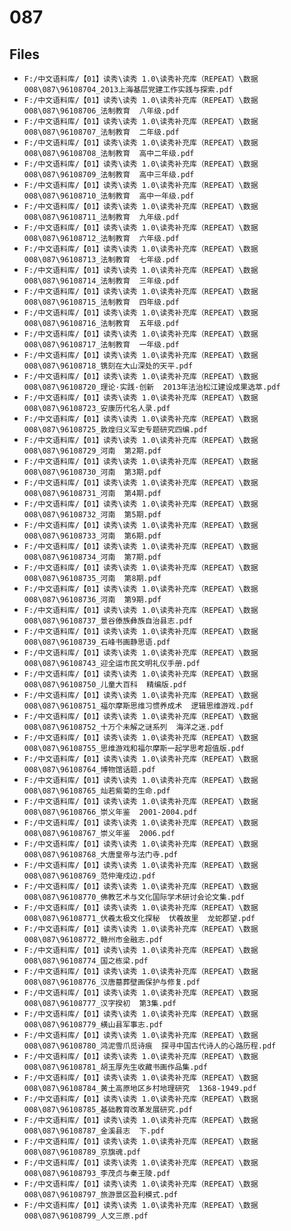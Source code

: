 # 087

## Files

- `F:/中文语料库/【01】读秀\读秀 1.0\读秀补充库（REPEAT）\数据008\087\96108704_2013上海基层党建工作实践与探索.pdf`
- `F:/中文语料库/【01】读秀\读秀 1.0\读秀补充库（REPEAT）\数据008\087\96108706_法制教育  八年级.pdf`
- `F:/中文语料库/【01】读秀\读秀 1.0\读秀补充库（REPEAT）\数据008\087\96108707_法制教育  二年级.pdf`
- `F:/中文语料库/【01】读秀\读秀 1.0\读秀补充库（REPEAT）\数据008\087\96108708_法制教育  高中二年级.pdf`
- `F:/中文语料库/【01】读秀\读秀 1.0\读秀补充库（REPEAT）\数据008\087\96108709_法制教育  高中三年级.pdf`
- `F:/中文语料库/【01】读秀\读秀 1.0\读秀补充库（REPEAT）\数据008\087\96108710_法制教育  高中一年级.pdf`
- `F:/中文语料库/【01】读秀\读秀 1.0\读秀补充库（REPEAT）\数据008\087\96108711_法制教育  九年级.pdf`
- `F:/中文语料库/【01】读秀\读秀 1.0\读秀补充库（REPEAT）\数据008\087\96108712_法制教育  六年级.pdf`
- `F:/中文语料库/【01】读秀\读秀 1.0\读秀补充库（REPEAT）\数据008\087\96108713_法制教育  七年级.pdf`
- `F:/中文语料库/【01】读秀\读秀 1.0\读秀补充库（REPEAT）\数据008\087\96108714_法制教育  三年级.pdf`
- `F:/中文语料库/【01】读秀\读秀 1.0\读秀补充库（REPEAT）\数据008\087\96108715_法制教育  四年级.pdf`
- `F:/中文语料库/【01】读秀\读秀 1.0\读秀补充库（REPEAT）\数据008\087\96108716_法制教育  五年级.pdf`
- `F:/中文语料库/【01】读秀\读秀 1.0\读秀补充库（REPEAT）\数据008\087\96108717_法制教育  一年级.pdf`
- `F:/中文语料库/【01】读秀\读秀 1.0\读秀补充库（REPEAT）\数据008\087\96108718_镌刻在大山深处的天平.pdf`
- `F:/中文语料库/【01】读秀\读秀 1.0\读秀补充库（REPEAT）\数据008\087\96108720_理论·实践·创新  2013年法治松江建设成果选萃.pdf`
- `F:/中文语料库/【01】读秀\读秀 1.0\读秀补充库（REPEAT）\数据008\087\96108723_安康历代名人录.pdf`
- `F:/中文语料库/【01】读秀\读秀 1.0\读秀补充库（REPEAT）\数据008\087\96108725_敦煌归义军史专题研究四编.pdf`
- `F:/中文语料库/【01】读秀\读秀 1.0\读秀补充库（REPEAT）\数据008\087\96108729_河南  第2期.pdf`
- `F:/中文语料库/【01】读秀\读秀 1.0\读秀补充库（REPEAT）\数据008\087\96108730_河南  第3期.pdf`
- `F:/中文语料库/【01】读秀\读秀 1.0\读秀补充库（REPEAT）\数据008\087\96108731_河南  第4期.pdf`
- `F:/中文语料库/【01】读秀\读秀 1.0\读秀补充库（REPEAT）\数据008\087\96108732_河南  第5期.pdf`
- `F:/中文语料库/【01】读秀\读秀 1.0\读秀补充库（REPEAT）\数据008\087\96108733_河南  第6期.pdf`
- `F:/中文语料库/【01】读秀\读秀 1.0\读秀补充库（REPEAT）\数据008\087\96108734_河南  第7期.pdf`
- `F:/中文语料库/【01】读秀\读秀 1.0\读秀补充库（REPEAT）\数据008\087\96108735_河南  第8期.pdf`
- `F:/中文语料库/【01】读秀\读秀 1.0\读秀补充库（REPEAT）\数据008\087\96108736_河南  第9期.pdf`
- `F:/中文语料库/【01】读秀\读秀 1.0\读秀补充库（REPEAT）\数据008\087\96108737_景谷傣族彝族自治县志.pdf`
- `F:/中文语料库/【01】读秀\读秀 1.0\读秀补充库（REPEAT）\数据008\087\96108739_石峰书画静思语.pdf`
- `F:/中文语料库/【01】读秀\读秀 1.0\读秀补充库（REPEAT）\数据008\087\96108743_迎全运市民文明礼仪手册.pdf`
- `F:/中文语料库/【01】读秀\读秀 1.0\读秀补充库（REPEAT）\数据008\087\96108750_儿童大百科  精编版.pdf`
- `F:/中文语料库/【01】读秀\读秀 1.0\读秀补充库（REPEAT）\数据008\087\96108751_福尔摩斯思维习惯养成术  逻辑思维游戏.pdf`
- `F:/中文语料库/【01】读秀\读秀 1.0\读秀补充库（REPEAT）\数据008\087\96108752_十万个未解之谜系列  海洋之迷.pdf`
- `F:/中文语料库/【01】读秀\读秀 1.0\读秀补充库（REPEAT）\数据008\087\96108755_思维游戏和福尔摩斯一起学思考超值版.pdf`
- `F:/中文语料库/【01】读秀\读秀 1.0\读秀补充库（REPEAT）\数据008\087\96108764_博物馆话题.pdf`
- `F:/中文语料库/【01】读秀\读秀 1.0\读秀补充库（REPEAT）\数据008\087\96108765_灿若紫菊的生命.pdf`
- `F:/中文语料库/【01】读秀\读秀 1.0\读秀补充库（REPEAT）\数据008\087\96108766_崇义年鉴  2001-2004.pdf`
- `F:/中文语料库/【01】读秀\读秀 1.0\读秀补充库（REPEAT）\数据008\087\96108767_崇义年鉴  2006.pdf`
- `F:/中文语料库/【01】读秀\读秀 1.0\读秀补充库（REPEAT）\数据008\087\96108768_大唐皇帝与法门寺.pdf`
- `F:/中文语料库/【01】读秀\读秀 1.0\读秀补充库（REPEAT）\数据008\087\96108769_范仲淹戍边.pdf`
- `F:/中文语料库/【01】读秀\读秀 1.0\读秀补充库（REPEAT）\数据008\087\96108770_佛教艺术与文化国际学术研讨会论文集.pdf`
- `F:/中文语料库/【01】读秀\读秀 1.0\读秀补充库（REPEAT）\数据008\087\96108771_伏羲太极文化探秘  伏羲故里  龙蛇郡望.pdf`
- `F:/中文语料库/【01】读秀\读秀 1.0\读秀补充库（REPEAT）\数据008\087\96108772_赣州市金融志.pdf`
- `F:/中文语料库/【01】读秀\读秀 1.0\读秀补充库（REPEAT）\数据008\087\96108774_国之栋梁.pdf`
- `F:/中文语料库/【01】读秀\读秀 1.0\读秀补充库（REPEAT）\数据008\087\96108776_汉唐墓葬壁画保护与修复.pdf`
- `F:/中文语料库/【01】读秀\读秀 1.0\读秀补充库（REPEAT）\数据008\087\96108777_汉字揆初  第3集.pdf`
- `F:/中文语料库/【01】读秀\读秀 1.0\读秀补充库（REPEAT）\数据008\087\96108779_横山县军事志.pdf`
- `F:/中文语料库/【01】读秀\读秀 1.0\读秀补充库（REPEAT）\数据008\087\96108780_鸿泥雪爪觅诗痕  探寻中国古代诗人的心路历程.pdf`
- `F:/中文语料库/【01】读秀\读秀 1.0\读秀补充库（REPEAT）\数据008\087\96108781_胡玉厚先生收藏书画作品集.pdf`
- `F:/中文语料库/【01】读秀\读秀 1.0\读秀补充库（REPEAT）\数据008\087\96108784_黄土高原地区乡村地理研究  1368-1949.pdf`
- `F:/中文语料库/【01】读秀\读秀 1.0\读秀补充库（REPEAT）\数据008\087\96108785_基础教育改革发展研究.pdf`
- `F:/中文语料库/【01】读秀\读秀 1.0\读秀补充库（REPEAT）\数据008\087\96108787_金溪县志  下.pdf`
- `F:/中文语料库/【01】读秀\读秀 1.0\读秀补充库（REPEAT）\数据008\087\96108789_京旗魂.pdf`
- `F:/中文语料库/【01】读秀\读秀 1.0\读秀补充库（REPEAT）\数据008\087\96108793_李茂贞与秦王陵.pdf`
- `F:/中文语料库/【01】读秀\读秀 1.0\读秀补充库（REPEAT）\数据008\087\96108797_旅游景区盈利模式.pdf`
- `F:/中文语料库/【01】读秀\读秀 1.0\读秀补充库（REPEAT）\数据008\087\96108799_人文三原.pdf`
